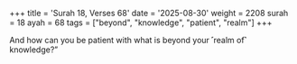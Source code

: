 +++
title = 'Surah 18, Verses 68'
date = '2025-08-30'
weight = 2208
surah = 18
ayah = 68
tags = ["beyond", "knowledge", "patient", "realm"]
+++

And how can you be patient with what is beyond your ˹realm of˺ knowledge?”